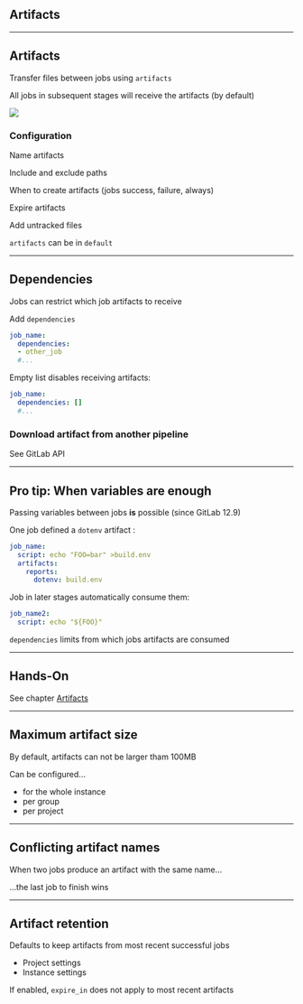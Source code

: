 <!-- .slide: id="gitlab_artifacts" class="vertical-center" -->

<i class="fa-duotone fa-cubes fa-8x fa-duotone-colors-inverted" style="float: right; color: grey;"></i>

## Artifacts

---

## Artifacts

Transfer files between jobs using `artifacts` [](https://docs.gitlab.com/ee/ci/yaml/#artifacts)

All jobs in subsequent stages will receive the artifacts (by default)

![](160_gitlab_ci/060_artifacts/artifacts.drawio.svg) <!-- .element: style="width: 50%; float: right;" -->

### Configuration

Name artifacts

Include and exclude paths

When to create artifacts (jobs success, failure, always)

Expire artifacts

Add untracked files

`artifacts` can be in `default` [<i class="fa-solid fa-arrow-right-to-bracket"></i>](#/gitlab_default)

---

## Dependencies

Jobs can restrict which job artifacts to receive

Add `dependencies` [](https://docs.gitlab.com/ee/ci/yaml/#dependencies)

```yaml
job_name:
  dependencies:
  - other_job
  #...
```

Empty list disables receiving artifacts:

```yaml
job_name:
  dependencies: []
  #...
```

### Download artifact from another pipeline

See GitLab API [](https://docs.gitlab.com/ee/api/job_artifacts.html#download-the-artifacts-archive)

---

## Pro tip: When variables are enough

Passing variables between jobs **is** possible (since GitLab 12.9)

One job defined a `dotenv` artifact [](https://docs.gitlab.com/ee/ci/variables/index.html#pass-an-environment-variable-to-another-job):

```yaml
job_name:
  script: echo "FOO=bar" >build.env
  artifacts:
    reports:
      dotenv: build.env
```

Job in later stages automatically consume them:

```yaml
job_name2:
  script: echo "${FOO}"
```

`dependencies` limits from which jobs artifacts are consumed

---

## Hands-On

See chapter [Artifacts](/hands-on/2025-05-14/060_artifacts/exercise/)

---

## Maximum artifact size

By default, artifacts can not be larger tham 100MB [](https://docs.gitlab.com/ee/administration/settings/continuous_integration.html#maximum-artifacts-size)

Can be configured...

- for the whole instance
- per group
- per project

---

## Conflicting artifact names

When two jobs produce an artifact with the same name...

...the last job to finish wins

---

## Artifact retention

Defaults to keep artifacts from most recent successful jobs
- Project settings [](https://docs.gitlab.com/ee/ci/jobs/job_artifacts.html#keep-artifacts-from-most-recent-successful-jobs)
- Instance settings [](https://docs.gitlab.com/ee/administration/settings/continuous_integration.html#keep-the-latest-artifacts-for-all-jobs-in-the-latest-successful-pipelines)

If enabled, `expire_in` does not apply to most recent artifacts
